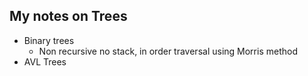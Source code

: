 ## My notes on Trees
- Binary trees
  - Non recursive no stack, in order traversal using Morris method
- AVL Trees
